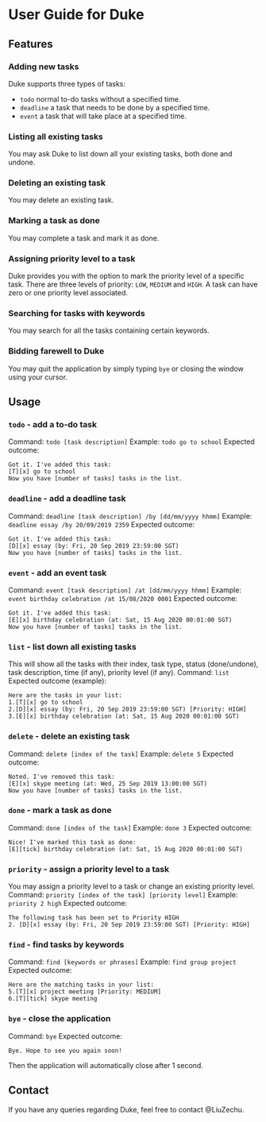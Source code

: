 # User Guide for Duke

## Features 

### Adding new tasks 
Duke supports three types of tasks:
* `todo` normal to-do tasks without a specified time. 
* `deadline` a task that needs to be done by a specified time. 
* `event` a task that will take place at a specified time. 

### Listing all existing tasks
You may ask Duke to list down all your existing tasks, both done and undone.

### Deleting an existing task
You may delete an existing task.

### Marking a task as done
You may complete a task and mark it as done.

### Assigning priority level to a task
Duke provides you with the option to mark the priority level of a specific task. There are three levels of priority: `LOW`, `MEDIUM` and `HIGH`. A task can have zero or one priority level associated. 

### Searching for tasks with keywords
You may search for all the tasks containing certain keywords.

### Bidding farewell to Duke
You may quit the application by simply typing `bye` or closing the window using your cursor.

## Usage

### `todo` - add a to-do task
Command: `todo [task description]`
Example: `todo go to school`
Expected outcome:
```
Got it. I've added this task:
[T][x] go to school
Now you have [number of tasks] tasks in the list.
```

### `deadline` - add a deadline task
Command: `deadline [task description] /by [dd/mm/yyyy hhmm]`
Example: `deadline essay /by 20/09/2019 2359`
Expected outcome:
```
Got it. I've added this task:
[D][x] essay (by: Fri, 20 Sep 2019 23:59:00 SGT)
Now you have [number of tasks] tasks in the list.
```

### `event` - add an event task
Command: `event [task description] /at [dd/mm/yyyy hhmm]`
Example: `event birthday celebration /at 15/08/2020 0001`
Expected outcome:
```
Got it. I've added this task:
[E][x] birthday celebration (at: Sat, 15 Aug 2020 00:01:00 SGT)
Now you have [number of tasks] tasks in the list.
```

### `list` - list down all existing tasks
This will show all the tasks with their index, task type, status (done/undone), task description, time (if any), priority level (if any).
Command: `list`
Expected outcome (example):
```
Here are the tasks in your list:
1.[T][x] go to school
2.[D][x] essay (by: Fri, 20 Sep 2019 23:59:00 SGT) [Priority: HIGH]
3.[E][x] birthday celebration (at: Sat, 15 Aug 2020 00:01:00 SGT)
```

### `delete` - delete an existing task
Command: `delete [index of the task]`
Example: `delete 5`
Expected outcome:
```
Noted. I've removed this task:
[E][x] skype meeting (at: Wed, 25 Sep 2019 13:00:00 SGT)
Now you have [number of tasks] tasks in the list.
```

### `done` - mark a task as done
Command: `done [index of the task]`
Example: `done 3`
Expected outcome:
```
Nice! I've marked this task as done:
[E][tick] birthday celebration (at: Sat, 15 Aug 2020 00:01:00 SGT)
```

### `priority` - assign a priority level to a task
You may assign a priority level to a task or change an existing priority level.
Command: `priority [index of the task] [priority level]`
Example: `priority 2 high`
Expected outcome:
```
The following task has been set to Priority HIGH
2. [D][x] essay (by: Fri, 20 Sep 2019 23:59:00 SGT) [Priority: HIGH]
```

### `find` - find tasks by keywords
Command: `find [keywords or phrases]`
Example: `find group project`
Expected outcome:
```
Here are the matching tasks in your list:
5.[T][x] project meeting [Priority: MEDIUM]
6.[T][tick] skype meeting
```

### `bye` - close the application
Command: `bye`
Expected outcome:
```
Bye. Hope to see you again soon!
```
Then the application will automatically close after 1 second.


## Contact 
If you have any queries regarding Duke, feel free to contact @LiuZechu.

